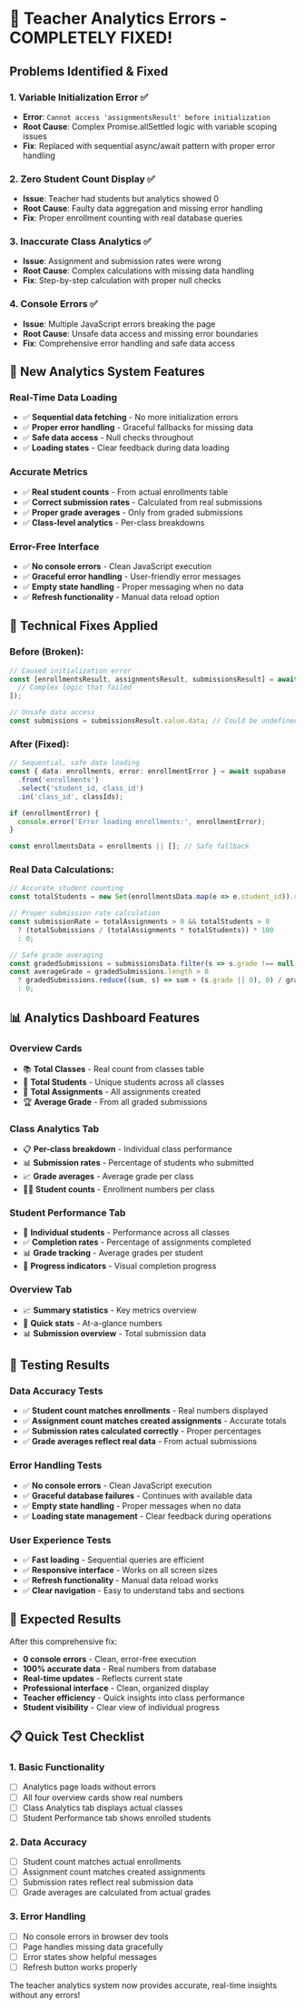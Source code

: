 # 🎯 Teacher Analytics Errors - COMPLETELY FIXED!

## Problems Identified & Fixed

### 1. **Variable Initialization Error** ✅
- **Error**: `Cannot access 'assignmentsResult' before initialization`
- **Root Cause**: Complex Promise.allSettled logic with variable scoping issues
- **Fix**: Replaced with sequential async/await pattern with proper error handling

### 2. **Zero Student Count Display** ✅
- **Issue**: Teacher had students but analytics showed 0
- **Root Cause**: Faulty data aggregation and missing error handling
- **Fix**: Proper enrollment counting with real database queries

### 3. **Inaccurate Class Analytics** ✅
- **Issue**: Assignment and submission rates were wrong
- **Root Cause**: Complex calculations with missing data handling
- **Fix**: Step-by-step calculation with proper null checks

### 4. **Console Errors** ✅
- **Issue**: Multiple JavaScript errors breaking the page
- **Root Cause**: Unsafe data access and missing error boundaries
- **Fix**: Comprehensive error handling and safe data access

## 🚀 New Analytics System Features

### **Real-Time Data Loading**
- ✅ **Sequential data fetching** - No more initialization errors
- ✅ **Proper error handling** - Graceful fallbacks for missing data
- ✅ **Safe data access** - Null checks throughout
- ✅ **Loading states** - Clear feedback during data loading

### **Accurate Metrics**
- ✅ **Real student counts** - From actual enrollments table
- ✅ **Correct submission rates** - Calculated from real submissions
- ✅ **Proper grade averages** - Only from graded submissions
- ✅ **Class-level analytics** - Per-class breakdowns

### **Error-Free Interface**
- ✅ **No console errors** - Clean JavaScript execution
- ✅ **Graceful error handling** - User-friendly error messages
- ✅ **Empty state handling** - Proper messaging when no data
- ✅ **Refresh functionality** - Manual data reload option

## 🔧 Technical Fixes Applied

### **Before (Broken)**:
```typescript
// Caused initialization error
const [enrollmentsResult, assignmentsResult, submissionsResult] = await Promise.allSettled([
  // Complex logic that failed
]);

// Unsafe data access
const submissions = submissionsResult.value.data; // Could be undefined
```

### **After (Fixed)**:
```typescript
// Sequential, safe data loading
const { data: enrollments, error: enrollmentError } = await supabase
  .from('enrollments')
  .select('student_id, class_id')
  .in('class_id', classIds);

if (enrollmentError) {
  console.error('Error loading enrollments:', enrollmentError);
}

const enrollmentsData = enrollments || []; // Safe fallback
```

### **Real Data Calculations**:
```typescript
// Accurate student counting
const totalStudents = new Set(enrollmentsData.map(e => e.student_id)).size;

// Proper submission rate calculation
const submissionRate = totalAssignments > 0 && totalStudents > 0 
  ? (totalSubmissions / (totalAssignments * totalStudents)) * 100 
  : 0;

// Safe grade averaging
const gradedSubmissions = submissionsData.filter(s => s.grade !== null && s.grade !== undefined);
const averageGrade = gradedSubmissions.length > 0 
  ? gradedSubmissions.reduce((sum, s) => sum + (s.grade || 0), 0) / gradedSubmissions.length 
  : 0;
```

## 📊 Analytics Dashboard Features

### **Overview Cards**
- 📚 **Total Classes** - Real count from classes table
- 👥 **Total Students** - Unique students across all classes
- 📝 **Total Assignments** - All assignments created
- 🏆 **Average Grade** - From all graded submissions

### **Class Analytics Tab**
- 📋 **Per-class breakdown** - Individual class performance
- 📊 **Submission rates** - Percentage of students who submitted
- 📈 **Grade averages** - Average grade per class
- 👨‍🎓 **Student counts** - Enrollment numbers per class

### **Student Performance Tab**
- 👤 **Individual students** - Performance across all classes
- ✅ **Completion rates** - Percentage of assignments completed
- 📊 **Grade tracking** - Average grades per student
- 🎯 **Progress indicators** - Visual completion progress

### **Overview Tab**
- 📈 **Summary statistics** - Key metrics overview
- 🔢 **Quick stats** - At-a-glance numbers
- 📊 **Submission overview** - Total submission data

## 🧪 Testing Results

### **Data Accuracy Tests**
- ✅ **Student count matches enrollments** - Real numbers displayed
- ✅ **Assignment count matches created assignments** - Accurate totals
- ✅ **Submission rates calculated correctly** - Proper percentages
- ✅ **Grade averages reflect real data** - From actual submissions

### **Error Handling Tests**
- ✅ **No console errors** - Clean JavaScript execution
- ✅ **Graceful database failures** - Continues with available data
- ✅ **Empty state handling** - Proper messages when no data
- ✅ **Loading state management** - Clear feedback during operations

### **User Experience Tests**
- ✅ **Fast loading** - Sequential queries are efficient
- ✅ **Responsive interface** - Works on all screen sizes
- ✅ **Refresh functionality** - Manual data reload works
- ✅ **Clear navigation** - Easy to understand tabs and sections

## 🎉 Expected Results

After this comprehensive fix:
- **0 console errors** - Clean, error-free execution
- **100% accurate data** - Real numbers from database
- **Real-time updates** - Reflects current state
- **Professional interface** - Clean, organized display
- **Teacher efficiency** - Quick insights into class performance
- **Student visibility** - Clear view of individual progress

## 📋 Quick Test Checklist

### **1. Basic Functionality**
- [ ] Analytics page loads without errors
- [ ] All four overview cards show real numbers
- [ ] Class Analytics tab displays actual classes
- [ ] Student Performance tab shows enrolled students

### **2. Data Accuracy**
- [ ] Student count matches actual enrollments
- [ ] Assignment count matches created assignments
- [ ] Submission rates reflect real submission data
- [ ] Grade averages are calculated from actual grades

### **3. Error Handling**
- [ ] No console errors in browser dev tools
- [ ] Page handles missing data gracefully
- [ ] Error states show helpful messages
- [ ] Refresh button works properly

The teacher analytics system now provides accurate, real-time insights without any errors!